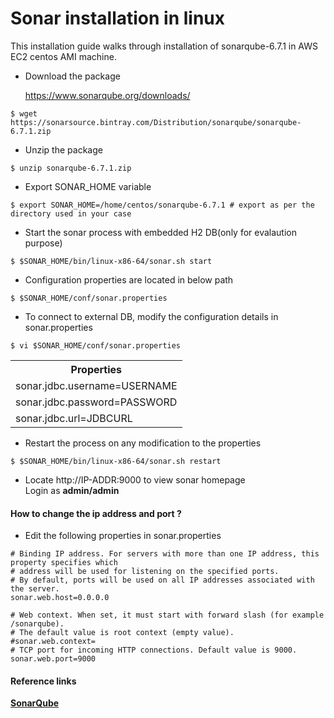 # Sonar installation in linux

This installation guide walks through installation of sonarqube-6.7.1 in AWS EC2 centos AMI machine.

* Download the package 

  https://www.sonarqube.org/downloads/

```
$ wget https://sonarsource.bintray.com/Distribution/sonarqube/sonarqube-6.7.1.zip
```

* Unzip the package

```
$ unzip sonarqube-6.7.1.zip
```
* Export SONAR_HOME variable

```
$ export SONAR_HOME=/home/centos/sonarqube-6.7.1 # export as per the directory used in your case
```

* Start the sonar process with embedded H2 DB(only for evalaution purpose)

```
$ $SONAR_HOME/bin/linux-x86-64/sonar.sh start
```

* Configuration properties are located in below path 

```
$ $SONAR_HOME/conf/sonar.properties
```

* To connect to external DB, modify the configuration details in sonar.properties

```
$ vi $SONAR_HOME/conf/sonar.properties
```
  <table>
  <th>Properties</th>
  <tr><td>sonar.jdbc.username=USERNAME</td></tr>
   <tr><td>sonar.jdbc.password=PASSWORD</td></tr>
   <tr><td>sonar.jdbc.url=JDBCURL</td></tr>
  </table>


* Restart the process on any modification to the properties

```
$ $SONAR_HOME/bin/linux-x86-64/sonar.sh restart
```

* Locate http://IP-ADDR:9000 to view sonar homepage<br>
  Login as <b>admin/admin</b>

#### How to change the ip address and port ? 

* Edit the following properties in sonar.properties

```
# Binding IP address. For servers with more than one IP address, this property specifies which
# address will be used for listening on the specified ports.
# By default, ports will be used on all IP addresses associated with the server.
sonar.web.host=0.0.0.0

# Web context. When set, it must start with forward slash (for example /sonarqube).
# The default value is root context (empty value).
#sonar.web.context=
# TCP port for incoming HTTP connections. Default value is 9000.
sonar.web.port=9000
```
  
 #### Reference links
 
 <b>[SonarQube](https://docs.sonarqube.org/display)</b>

